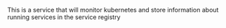 This is a service that will monitor kubernetes and store information about running services in the service registry
